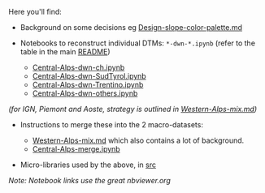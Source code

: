 Here you'll find:

* Background on some decisions eg [Design-slope-color-palette.md]


* Notebooks to reconstruct individual DTMs: `*-dwn-*.ipynb`
  (refer to the table in the main [README](../README.md))
  + [Central-Alps-dwn-ch.ipynb]
  + [Central-Alps-dwn-SudTyrol.ipynb]
  + [Central-Alps-dwn-Trentino.ipynb]
  + [Central-Alps-dwn-others.ipynb]

_(for IGN, Piemont and Aoste, strategy is outlined in [Western-Alps-mix.md])_


* Instructions to merge these into the 2 macro-datasets:
  + [Western-Alps-mix.md] which also contains a lot of background.
  + [Central-Alps-merge.ipynb]


* Micro-libraries used by the above, in [src](src)

_Note: Notebook links use the great nbviewer.org_



<!-- Links: -->
[Design-slope-color-palette.md]:Design-slope-color-palette.md
[Central-Alps-dwn-ch.ipynb]:https://nbviewer.org/github/eslopemap/eslope/blob/main/development/Central-Alps-dwn-ch.ipynb
[Central-Alps-dwn-SudTyrol.ipynb]:https://nbviewer.org/github/eslopemap/eslope/blob/main/development/Central-Alps-dwn-SudTyrol.ipynb
[Central-Alps-dwn-Trentino.ipynb]:https://nbviewer.org/github/eslopemap/eslope/blob/main/development/Central-Alps-dwn-Trentino.ipynb
[Central-Alps-dwn-others.ipynb]:https://nbviewer.org/github/eslopemap/eslope/blob/main/development/Central-Alps-dwn-others.ipynb

[Western-Alps-mix.md]:Western-Alps-mix.md
[Central-Alps-merge.ipynb]:https://nbviewer.org/github/eslopemap/eslope/blob/main/development/Central-Alps-merge.ipynb
